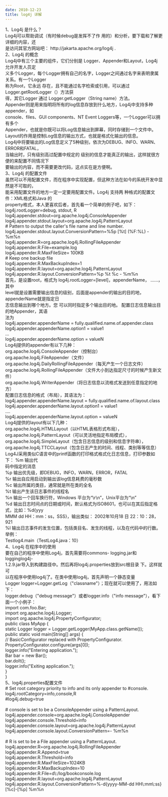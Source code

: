 ```yaml
---
date: 2010-12-23
title: log4j 详解
---
```



<p><span style="">1、Log4j 是什么？&nbsp;<br /> Log4j可以帮助调试（有时候debug是发挥不了作 用的）和分析，要下载和了解更详细的内容，还&nbsp;<br />是访问其官方网站吧： http://jakarta.apache.org/log4j .&nbsp;<br />2、Log4j 的概念&nbsp;<br /> Log4j中有三个主要的组件，它们分别是 Logger、Appender和Layout，Log4j 允许开发人员定&nbsp;<br />义多个Logger，每个Logger拥有自己的名字，Logger之间通过名字来表明隶属关系。有一个Logger&nbsp;<br />称为Root，它永远 存在，且不能通过名字检索或引用，可以通过Logger.getRootLogger（）方法获&nbsp;<br />得，其它Logger 通过 Logger.getLogger（String name）方法。&nbsp;<br /> Appender则是用来指明将所有的log信息存放到什么地方，Log4j中支持多种appender，如&nbsp;<br />console、files、GUI components、NT Event Loggers等，一个Logger可以拥有多个&nbsp;<br />Appender，也就是你既可以将Log信息输出到屏幕，同时存储到一个文件中。&nbsp;<br /> Layout的作用是控制Log信息的输出方式，也就是格式化输出的信息。&nbsp;<br /> Log4j中将要输出的Log信息定义了5种级别，依次为DEBUG、INFO、WARN、ERROR和FATAL，&nbsp;<br />当输出时，只有级别高过配置中规定的 级别的信息才能真正的输出，这样就很方便的来配置不同情况下&nbsp;<br />要输出的内容，而不需要更改代码，这点实在是方便啊。&nbsp;<br />3、Log4j 的配置文件&nbsp;<br /> 虽然可以不用配置文件，而在程序中实现配置，但这种方法在如今的系统开发中显然是不可取的，&nbsp;<br />能采用配置文件的地方一定一定要用配置文件。Log4j 支持两 种格式的配置文件：XML格式和Java 的&nbsp;<br />property格式，本人更喜欢后者，首先看一个简单的例子吧，如下：&nbsp;<br />log4j.rootLogger=debug, stdout, R&nbsp;<br />log4j.appender.stdout=org.apache.log4j.ConsoleAppender&nbsp;<br />log4j.appender.stdout.layout=org.apache.log4j.PatternLayout&nbsp;<br /># Pattern to output the caller's file name and line number.&nbsp;<br />log4j.appender.stdout.layout.ConversionPattern=%5p [%t] (%F:%L) - %m%n&nbsp;<br />log4j.appender.R=org.apache.log4j.RollingFileAppender&nbsp;<br />log4j.appender.R.File=example.log&nbsp;<br />log4j.appender.R.MaxFileSize= 100KB&nbsp;<br /># Keep one backup file&nbsp;<br />log4j.appender.R.MaxBackupIndex=1&nbsp;<br />log4j.appender.R.layout=org.apache.log4j.PatternLayout&nbsp;<br />log4j.appender.R.layout.ConversionPattern=%p %t %c - %m%n&nbsp;<br /> 首先，是设置root，格式为 log4j.rootLogger=[level]，appenderName， ……，其中&nbsp;<br />level就是设置需要输出信息的级别，后面是appender的输出的目的地，appenderName就是指定日&nbsp;<br />志信息输出到哪个地方。您 可以同时指定多个输出目的地。 配置日志信息输出目的地Appender，其语&nbsp;<br />法为&nbsp;<br />log4j.appender.appenderName = fully.qualified.name.of.appender.class&nbsp;<br />log4j.appender.appenderName.option1 = value1&nbsp;<br />...&nbsp;<br />log4j.appender.appenderName.option = valueN&nbsp;<br /> Log4j提供的appender有以下几种：&nbsp;<br /> org.apache.log4j.ConsoleAppender（控制台）&nbsp;<br /> org.apache.log4j.FileAppender（文件）&nbsp;<br /> org.apache.log4j.DailyRollingFileAppender（每天产生一个日志文件）&nbsp;<br /> org.apache.log4j.RollingFileAppender（文件大小到达指定尺寸的时候产生新文件）&nbsp;<br /> org.apache.log4j.WriterAppender（将日志信息以流格式发送到任意指定的地方）&nbsp;<br /> 配置日志信息的格式（布局），其语法为：&nbsp;<br />log4j.appender.appenderName.layout = fully.qualified.name.of.layout.class&nbsp;<br />log4j.appender.appenderName.layout.option1 = value1&nbsp;<br />....&nbsp;<br />log4j.appender.appenderName.layout.option = valueN&nbsp;<br /> Log4j提供的layout有以下几种：&nbsp;<br /> org.apache.log4j.HTMLLayout（以HTML表格形式布局），&nbsp;<br /> org.apache.log4j.PatternLayout（可以灵活地指定布局模式），&nbsp;<br /> org.apache.log4j.SimpleLayout（包含日志信息的级别和信息字符串），&nbsp;<br /> org.apache.log4j.TTCCLayout（包含日志产生的时间、线程、类别等等信息）&nbsp;<br /> Log4J采用类似C语言中的printf函数的打印格式格式化日志信息，打印参数如下： %m 输出代&nbsp;<br />码中指定的消息&nbsp;<br /> %p 输出优先级，即DEBUG，INFO，WARN，ERROR，FATAL&nbsp;<br /> %r 输出自应用启动到输出该log信息耗费的毫秒数&nbsp;<br /> %c 输出所属的类目，通常就是所在类的全名&nbsp;<br /> %t 输出产生该日志事件的线程名&nbsp;<br /> %n 输出一个回车换行符，Windows 平台为“\r\n”，Unix平台为“\n”&nbsp;<br /> %d 输出日志时间点的日期或时间，默认格式为ISO8601，也可以在其后指定格式，比如：%d{yyy&nbsp;<br />MMM dd HH：mm：ss，SSS}，输出类似： 2002年10月18 日 22：10：28，921&nbsp;<br /> %l 输出日志事件的发生位置，包括类目名、发生的线程，以及在代码中的行数。举例：&nbsp;<br />Testlog4.main（TestLog4.java：10）&nbsp;<br />4、Log4j 在程序中的使用&nbsp;<br /> 要在自己的程序中使用Log4j，首先需要将commons- logging.jar和logginglog4j-&nbsp;<br />1.2.9.jar导入到构建路径中。然后再将log4j.properties放到src根目录 下。这样就可&nbsp;<br />以在程序中使用log4j了。在类中使用log4j，首先声明一个静态变量&nbsp;<br />Logger logger=Logger.getLog（&quot;classname&quot;）；现在就可以使用了，用法如下：&nbsp;<br />logger.debug（&quot;debug message&quot;）或者logger.info（&quot;info message&quot;），看下面一个小例子：&nbsp;<br />import com.foo.Bar;&nbsp;<br />import org.apache.log4j.Logger;&nbsp;<br />import org.apache.log4j.PropertyConfigurator;&nbsp;<br />public class MyApp {&nbsp;<br />static Logger logger = Logger.getLogger(MyApp.class.getName());&nbsp;<br />public static void main(String[] args) {&nbsp;<br />// BasicConfigurator replaced with PropertyConfigurator.&nbsp;<br />PropertyConfigurator.configure(args[0]);&nbsp;<br />logger.info(&quot;Entering application.&quot;);&nbsp;<br />Bar bar = new Bar();&nbsp;<br />bar.doIt();&nbsp;<br />logger.info(&quot;Exiting application.&quot;);&nbsp;<br />}&nbsp;<br />}&nbsp;<br />5、log4j.properties配置文件&nbsp;<br /># Set root category priority to info and its only appender to #console.&nbsp;<br />log4j.rootCategory=info,console,R&nbsp;<br />#log4j.debug=true&nbsp;<br /><br /># console is set to be a ConsoleAppender using a PatternLayout.&nbsp;<br />log4j.appender.console=org.apache.log4j.ConsoleAppender&nbsp;<br />log4j.appender.console.Threshold=info&nbsp;<br />log4j.appender.console.layout=org.apache.log4j.PatternLayout&nbsp;<br />log4j.appender.console.layout.ConversionPattern=- %m%n&nbsp;<br /><br /># R is set to be a File appender using a PatternLayout.&nbsp;<br />log4j.appender.R=org.apache.log4j.RollingFileAppender&nbsp;<br />log4j.appender.R.Append=true&nbsp;<br />log4j.appender.R.Threshold=info&nbsp;<br />log4j.appender.R.MaxFileSize=1024KB&nbsp;<br />log4j.appender.R.MaxBackupIndex=10&nbsp;<br />log4j.appender.R.File=d\:/log/bookconsole.log&nbsp;<br />log4j.appender.R.layout=org.apache.log4j.PatternLayout&nbsp;<br />log4j.appender.R.layout.ConversionPattern=%-d{yyyy-MM-dd HH\:mm\:ss} [%c]-[%p] %m%n</span></p>